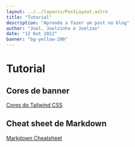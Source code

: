 ```yaml
---
layout: ../../layouts/PostLayout.astro
title: "Tutorial"
description: "Aprenda a fazer um post no blog"
author: "Joel, Joelzinho e Joelzao"
date: "12 Out 2022"
banner: "bg-yellow-200"
---
```


# Tutorial

## Cores de banner

[Cores do Tailwind CSS](https://tailwindcss.com/docs/background-color)

## Cheat sheet de Markdown

[Markdown Cheatsheet](/psimodels/post/markdown-cheatsheet)
